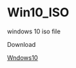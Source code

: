 # Win10_ISO
windows 10 iso file

Download

[Wndows10](https://drive.google.com/file/d/1ux6gJPIWMlT9uQgXPtj9t6WA8a19GWb9/view?usp=share_link)
